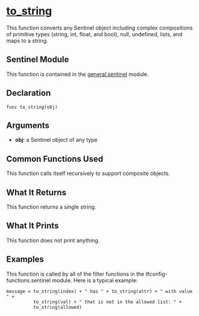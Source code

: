 # [to_string](../general.sentinel#L22)
This function converts any Sentinel object including complex compositions of primitive types (string, int, float, and bool), null, undefined, lists, and maps to a string.

## Sentinel Module
This function is contained in the [general.sentinel](../../general.sentinel) module.

## Declaration
`func to_string(obj)`

## Arguments
* **obj**: a Sentinel object of any type

## Common Functions Used
This function calls itself recursively to support composite objects.

## What It Returns
This function returns a single string.

## What It Prints
This function does not print anything.

## Examples
This function is called by all of the filter functions in the tfconfig-functions.sentinel module. Here is a typical example:
```
message = to_string(index) + " has " + to_string(attr) + " with value " +
          to_string(val) + " that is not in the allowed list: " +
          to_string(allowed)
```
